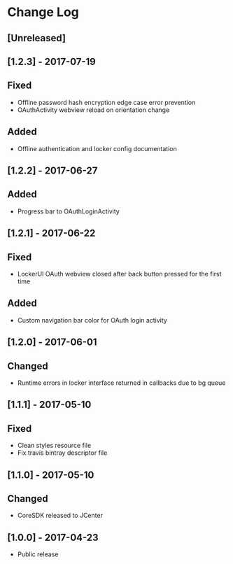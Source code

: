 # Change Log

## [Unreleased]

## [1.2.3] - 2017-07-19

## Fixed
- Offline password hash encryption edge case error prevention
- OAuthActivity webview reload on orientation change

## Added
- Offline authentication and locker config documentation

## [1.2.2] - 2017-06-27

## Added
- Progress bar to OAuthLoginActivity

## [1.2.1] - 2017-06-22

## Fixed
- LockerUI OAuth webview closed after back button pressed for the first time  

## Added
- Custom navigation bar color for OAuth login activity

## [1.2.0] - 2017-06-01

## Changed

- Runtime errors in locker interface returned in callbacks due to bg queue

## [1.1.1] - 2017-05-10

## Fixed

- Clean styles resource file
- Fix travis bintray descriptor file

## [1.1.0] - 2017-05-10

## Changed

- CoreSDK released to JCenter

## [1.0.0] - 2017-04-23

- Public release
